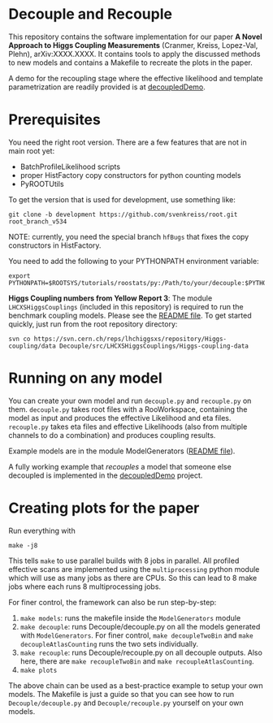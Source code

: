 # Decouple and Recouple

This repository contains the software implementation for our paper __A Novel Approach to Higgs Coupling Measurements__ (Cranmer, Kreiss, Lopez-Val, Plehn), arXiv:XXXX.XXXX. It contains tools to apply the discussed methods to new models and contains a Makefile to recreate the plots in the paper.

A demo for the recoupling stage where the effective likelihood and template parametrization are readily provided is at [decoupledDemo](http://github.com/svenkreiss/decoupledDemo).


# Prerequisites

You need the right root version. There are a few features that are not in main root yet:

- BatchProfileLikelihood scripts
- proper HistFactory copy constructors for python counting models
- PyROOTUtils


To get the version that is used for development, use something like:

```
git clone -b development https://github.com/svenkreiss/root.git root_branch_v534
```

NOTE: currently, you need the special branch `hfBugs` that fixes the copy constructors in HistFactory.

You need to add the following to your PYTHONPATH environment variable:

```
export PYTHONPATH=$ROOTSYS/tutorials/roostats/py:/Path/to/your/decouple:$PYTHONPATH
```


**Higgs Coupling numbers from Yellow Report 3**:
The module `LHCXSHiggsCouplings` (included in this repository) is required to run the benchmark coupling models. Please see the [README file](Decouple/src/LHCXSHiggsCouplings/README.md). To get started quickly, just run from the root repository directory:

```
svn co https://svn.cern.ch/reps/lhchiggsxs/repository/Higgs-coupling/data Decouple/src/LHCXSHiggsCouplings/Higgs-coupling-data
```


# Running on any model

You can create your own model and run `decouple.py` and `recouple.py` on them. `decouple.py` takes root files with a RooWorkspace, containing the model as input and produces the effective Likelihood and eta files. `recouple.py` takes eta files and effective Likelihoods (also from multiple channels to do a combination) and produces coupling results.

Example models are in the module ModelGenerators ([README file](ModelGenerators/README.md)).

A fully working example that _recouples_ a model that someone else decoupled is implemented in the [decoupledDemo](http://github.com/svenkreiss/decoupledDemo) project.


# Creating plots for the paper

Run everything with

```
make -j8
```

This tells `make` to use parallel builds with 8 jobs in parallel. All profiled effective scans are implemented using the `multiprocessing` python module which will use as many jobs as there are CPUs. So this can lead to 8 make jobs where each runs 8 multiprocessing jobs.

For finer control, the framework can also be run step-by-step:

1. `make models`: runs the makefile inside the `ModelGenerators` module
2. `make decouple`: runs Decouple/decouple.py on all the models generated with `ModelGenerators`. For finer control, `make decoupleTwoBin` and `make decoupleAtlasCounting` runs the two sets individually.
3. `make recouple`: runs Decouple/recouple.py on all decouple outputs. Also here, there are `make recoupleTwoBin` and `make recoupleAtlasCounting`.
4. `make plots`

The above chain can be used as a best-practice example to setup your own models. The Makefile is just a guide so that you can see how to run `Decouple/decouple.py` and `Decouple/recouple.py` yourself on your own models.

